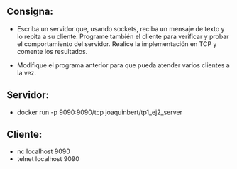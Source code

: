 ## Consigna:
* Escriba un servidor que, usando sockets, reciba un mensaje de texto y lo repita a su cliente. Programe también el  cliente para verificar y probar el comportamiento del servidor. Realice la implementación en TCP y comente los resultados.

- Modifique el programa anterior para que pueda atender varios clientes a la vez.

## Servidor:
* docker run -p 9090:9090/tcp joaquinbert/tp1_ej2_server


## Cliente:
* nc localhost 9090
* telnet localhost 9090
